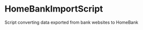HomeBankImportScript
====================

Script converting data exported from bank websites to HomeBank
